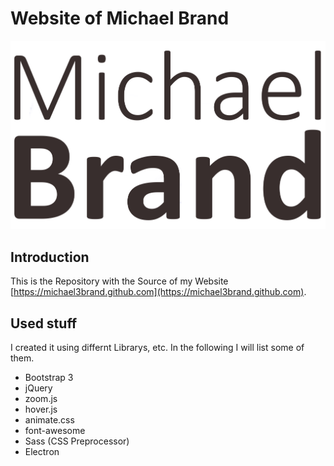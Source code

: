 # Website of Michael Brand

![Logo](./webapp/ressources/logo_michael-brand_homepage_Banner.png "Michael Brand")

## Introduction
This is the Repository with the Source of my Website [https://michael3brand.github.com](https://michael3brand.github.com).

## Used stuff
I created it using differnt Librarys, etc. In the following I will list some of them.

* Bootstrap 3
* jQuery
* zoom.js
* hover.js
* animate.css
* font-awesome
* Sass (CSS Preprocessor)
* Electron